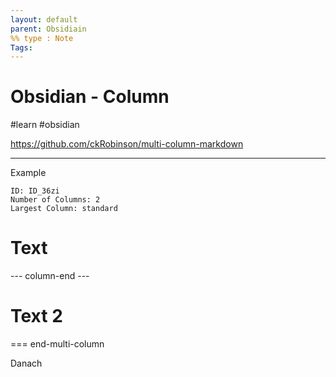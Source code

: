 ```yaml
---
layout: default
parent: Obsidiain
%% type : Note
Tags: 
---
```

# Obsidian - Column

#learn #obsidian

https://github.com/ckRobinson/multi-column-markdown


---
Example

```start-multi-column
ID: ID_36zi
Number of Columns: 2
Largest Column: standard
```

# Text 

--- column-end ---

# Text 2

=== end-multi-column

Danach


